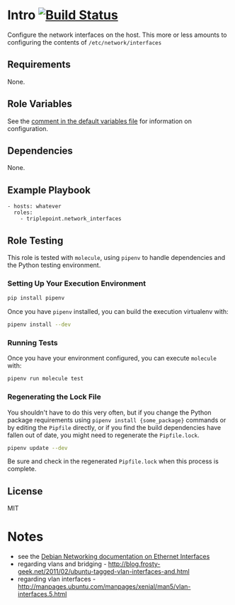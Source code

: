 # Intro [![Build Status](https://travis-ci.org/triplepoint/ansible-network-interfaces.svg?branch=master)](https://travis-ci.org/triplepoint/ansible-network-interfaces)
Configure the network interfaces on the host.  This more or less amounts to
configuring the contents of `/etc/network/interfaces`

## Requirements
None.

## Role Variables
See the [comment in the default variables file](defaults/main.yml) for information on configuration.

## Dependencies
None.

## Example Playbook
    - hosts: whatever
      roles:
        - triplepoint.network_interfaces

## Role Testing
This role is tested with `molecule`, using `pipenv` to handle dependencies and the Python testing environment.

### Setting Up Your Execution Environment
``` sh
pip install pipenv
```

Once you have `pipenv` installed, you can build the execution virtualenv with:
``` sh
pipenv install --dev
```

### Running Tests
Once you have your environment configured, you can execute `molecule` with:
``` sh
pipenv run molecule test
```

### Regenerating the Lock File
You shouldn't have to do this very often, but if you change the Python package requirements using `pipenv install {some_package}` commands or by editing the `Pipfile` directly, or if you find the build dependencies have fallen out of date, you might need to regenerate the `Pipfile.lock`.
``` sh
pipenv update --dev
```
Be sure and check in the regenerated `Pipfile.lock` when this process is complete.

## License
MIT

# Notes
- see the [Debian Networking documentation on Ethernet Interfaces](https://wiki.debian.org/NetworkConfiguration#Setting_up_an_Ethernet_Interface)
- regarding vlans and bridging - http://blog.frosty-geek.net/2011/02/ubuntu-tagged-vlan-interfaces-and.html
- regarding vlan interfaces - http://manpages.ubuntu.com/manpages/xenial/man5/vlan-interfaces.5.html
